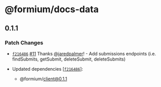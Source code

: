 # @formium/docs-data

## 0.1.1
### Patch Changes



- [`f216486`](https://github.com/formium/formium/commit/f2164866a7730e0472043980c95e462dbe54bbf1) [#11](https://github.com/formium/formium/pull/11) Thanks [@jaredpalmer](https://github.com/jaredpalmer)! - Add submissions endpoints (i.e. findSubmits, getSubmit, deleteSubmit, deleteSubmits)

- Updated dependencies [[`f216486`](https://github.com/formium/formium/commit/f2164866a7730e0472043980c95e462dbe54bbf1)]:
  - @formium/client@0.1.1
